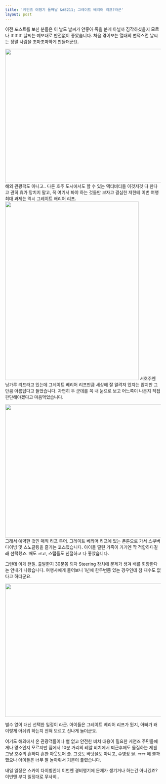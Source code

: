 ```yaml
---
title: '케언즈 여행기 둘째날 &#8211; 그레이트 베리어 리프?라군'
layout: post
---
```

<p style="text-align: left;">
  이전 포스트를 보신 분들은 이 날도 날씨가 안좋아 죽을 쑨게 아닐까 짐작하셨을지 모르나 ㅎㅎㅎ 날씨는 예보대로 반전없이 좋았습니다. 처음 겪어보는 열대의 변덕스런 날씨는 정말 사람을 조마조마하게 만들더군요.
</p>

<img class="aligncenter" alt="" src="https://fbcdn-sphotos-c-a.akamaihd.net/hphotos-ak-ash3/1453311_10151888848493248_291120125_n.jpg" width="576" height="432" />  
해외 관광객도 아니고.. 다른 호주 도시에서도 할 수 있는 액티비티들 이것저것 다 한다고 괜히 휴가 망치지 말고, 꼭 여기서 봐야 하는 것들만 보자고 결심한 저한테 이번 여행 최대 과제는 역시 그레이트 배리어 리프.

<img class="aligncenter" alt="" src="https://fbcdn-sphotos-b-a.akamaihd.net/hphotos-ak-frc3/1465193_10151888893413248_1963751445_n.jpg" width="432" height="576" />  
서호주엔 닝가루 리프라고 있는데 그레이트 베리어 리프만큼 세상에 잘 알려져 있지는 않지만 그만큼 아름답다고 들었습니다. 자연히 두 군데를 꼭 내 눈으로 보고 어느쪽이 나은지 직접 판단해야겠다고 마음먹었습니다.

<p style="text-align: left;">
  <img class="aligncenter" alt="" src="https://fbcdn-sphotos-e-a.akamaihd.net/hphotos-ak-prn1/1002041_10151901716643248_435111510_n.jpg" width="576" height="430" /><br /> 그래서 예약한 것인 매직 리프 투어. 그레이트 베리어 리프에 있는 폰툰으로 가서 스쿠버 다이빙 및 스노클링을 즐기는 코스였습니다. 아이들 딸린 가족이 가기엔 딱 적합하다길래 선택했죠. 배도 크고, 스탭들도 친절하고 다 좋았습니다.
</p>

그런데 이게 왠일. 출발한지 30분쯤 되자 Steering 장치에 문제가 생겨 배를 회항한다는 안내가 나왔습니다. 여행사에게 물어보니 1년에 한두번쯤 있는 경우인데 참 재수도 없다고 하더군요.

<p style="text-align: center;">
  <img class="aligncenter" alt="" src="https://fbcdn-sphotos-a-a.akamaihd.net/hphotos-ak-prn2/1454736_10151887922293248_1318313863_n.jpg" width="576" height="430" />
</p>

<p style="text-align: left;">
  별수 없이 대신 선택한 일정이 라군. 아이들은 그레이트 베리어 리프가 뭔지, 아빠가 왜 이렇게 아쉬워 하는지 전혀 모르고 신나게 놀더군요.
</p>

<p style="text-align: center;">
</p>

<p style="text-align: left;">
  여기도 해외에서 온 관광객들이나 뻘 없고 안전한 비치 대용이 필요한 케언즈 주민들에게나 명소인지 모르지만 집에서 10분 거리의 레알 비치에서 퇴근후에도 물질하는 제겐 그냥 호주의 흔하디 흔한 아웃도어 풀. 그것도 바닷물도 아니고, 수영장 물. ㅠㅠ 에 불과했으나 아이들은 너무 잘 놀아줘서 기분이 풀렸습니다.
</p>

내일 일정은 스카이 다이빙인데 이번엔 경비행기에 문제가 생기거나 하는건 아니겠죠? 이번엔 부디 일정대로 무사히..